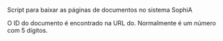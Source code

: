 Script para baixar as páginas de documentos no sistema SophiA

O ID do documento é encontrado na URL do. Normalmente é um número com 5 dígitos.